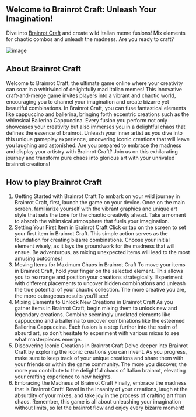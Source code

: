 ## Welcome to Brainrot Craft: Unleash Your Imagination!
Dive into [Brainrot Craft](https://brainrot-craft.org) and create wild Italian meme fusions! Mix elements for chaotic combos and unleash the madness. Are you ready to craft?

![image](https://brainrot-craft.org/_next/image?url=%2Fimg%2Fbrainrot-craft.webp&w=640&q=75)

## About Brainrot Craft
Welcome to Brainrot Craft, the ultimate game online where your creativity can soar in a whirlwind of delightfully mad Italian memes! This innovative craft-and-merge game invites players into a vibrant and chaotic world, encouraging you to channel your imagination and create bizarre yet beautiful combinations. In Brainrot Craft, you can fuse fantastical elements like cappuccino and ballerina, bringing forth eccentric creations such as the whimsical Ballerina Cappuccina. Every fusion you perform not only showcases your creativity but also immerses you in a delightful chaos that defines the essence of brainrot. Unleash your inner artist as you dive into this unique gameplay experience, uncovering iconic creations that will leave you laughing and astonished. Are you prepared to embrace the madness and display your artistry with Brainrot Craft? Join us on this exhilarating journey and transform pure chaos into glorious art with your unrivaled brainrot creations!

## How to play Brainrot Craft
1. Getting Started with Brainrot Craft
To embark on your wild journey in Brainrot Craft, first, launch the game on your device. Once on the main screen, familiarize yourself with the vibrant graphics and unique art style that sets the tone for the chaotic creativity ahead. Take a moment to absorb the whimsical atmosphere that fuels your imagination.
2. Setting Your First Item in Brainrot Craft
Click or tap on the screen to set your first item in Brainrot Craft. This simple action serves as the foundation for creating bizarre combinations. Choose your initial element wisely, as it lays the groundwork for the madness that will ensue. Be adventurous, as mixing unexpected items will lead to the most amusing outcomes!
3. Moving Items for Maximum Chaos in Brainrot Craft
To move your items in Brainrot Craft, hold your finger on the selected element. This allows you to rearrange and position your creations strategically. Experiment with different placements to uncover hidden combinations and unleash the true potential of your chaotic collection. The more creative you are, the more outrageous results you’ll see!
4. Mixing Elements to Unlock New Creations in Brainrot Craft
As you gather items in Brainrot Craft, begin mixing them to unlock new and legendary creations. Combine seemingly unrelated elements like cappuccino and a ballerina to uncover combinations like the esteemed Ballerina Cappuccina. Each fusion is a step further into the realm of absurd art, so don’t hesitate to experiment with various mixes to see what masterpieces emerge.
5. Discovering Iconic Creations in Brainrot Craft
Delve deeper into Brainrot Craft by exploring the iconic creations you can invent. As you progress, make sure to keep track of your unique creations and share them with your friends or within the game community. The more you discover, the more you contribute to the delightful chaos of Italian brainrot, elevating your crafting experience to new heights.
6. Embracing the Madness of Brainrot Craft
Finally, embrace the madness that is Brainrot Craft! Revel in the insanity of your creations, laugh at the absurdity of your mixes, and take joy in the process of crafting art from chaos. Remember, this game is all about unleashing your imagination without limits, so let the brainrot flow and enjoy every bizarre moment!
